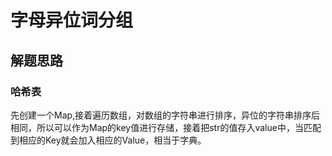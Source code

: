 # 字母异位词分组

## 解题思路

### 哈希表

先创建一个Map,接着遍历数组，对数组的字符串进行排序，异位的字符串排序后相同，所以可以作为Map的key值进行存储，接着把str的值存入value中，当匹配到相应的Key就会加入相应的Value，相当于字典。
